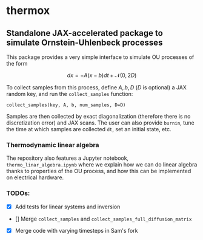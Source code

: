 # thermox
## Standalone JAX-accelerated package to simulate Ornstein-Uhlenbeck processes

This package provides a very simple interface to simulate OU processes of the form 

$$ dx = - A(x - b) dt + \mathcal{N}(0, 2D) $$

To collect samples from this process, define $A, b,D$ ($D$ is optional) a JAX random key, and run the `collect_samples` function:

```
collect_samples(key, A, b, num_samples, D=D) 
```

Samples are then collected by exact diagonalization (therefore there is no discretization error) and JAX scans. The user can also provide `burnin`, tune the time at which samples are collected `dt`, set an initial state, etc.

### Thermodynamic linear algebra

The repository also features a Jupyter notebook, `thermo_linar_algebra.ipynb` where we explain how we can do linear algebra thanks to properties of the OU process, and how this can be implemented on electrical hardware.

### TODOs:

- [X] Add tests for linear systems and inversion
- [] Merge `collect_samples` and `collect_samples_full_diffusion_matrix`
- [X] Merge code with varying timesteps in Sam's fork
